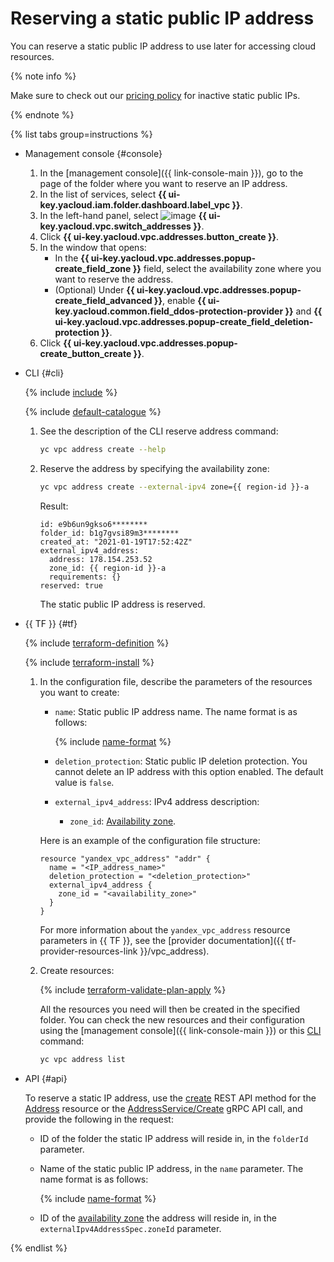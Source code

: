 # Reserving a static public IP address


You can reserve a static public IP address to use later for accessing cloud resources.

{% note info %}

Make sure to check out our [pricing policy](../pricing.md#prices-public-ip) for inactive static public IPs.

{% endnote %}

{% list tabs group=instructions %}

- Management console {#console}

   1. In the [management console]({{ link-console-main }}), go to the page of the folder where you want to reserve an IP address.
   1. In the list of services, select **{{ ui-key.yacloud.iam.folder.dashboard.label_vpc }}**.
   1. In the left-hand panel, select ![image](../../_assets/console-icons/map-pin.svg) **{{ ui-key.yacloud.vpc.switch_addresses }}**.
   1. Click **{{ ui-key.yacloud.vpc.addresses.button_create }}**.
   1. In the window that opens:
       * In the **{{ ui-key.yacloud.vpc.addresses.popup-create_field_zone }}** field, select the availability zone where you want to reserve the address.
       * (Optional) Under **{{ ui-key.yacloud.vpc.addresses.popup-create_field_advanced }}**, enable **{{ ui-key.yacloud.common.field_ddos-protection-provider }}** and **{{ ui-key.yacloud.vpc.addresses.popup-create_field_deletion-protection }}**.
   1. Click **{{ ui-key.yacloud.vpc.addresses.popup-create_button_create }}**.

- CLI {#cli}

   {% include [include](../../_includes/cli-install.md) %}

   {% include [default-catalogue](../../_includes/default-catalogue.md) %}

   1. See the description of the CLI reserve address command:

      ```bash
      yc vpc address create --help
      ```

   1. Reserve the address by specifying the availability zone:

      ```bash
      yc vpc address create --external-ipv4 zone={{ region-id }}-a
      ```

      Result:

      ```text
      id: e9b6un9gkso6********
      folder_id: b1g7gvsi89m3********
      created_at: "2021-01-19T17:52:42Z"
      external_ipv4_address:
        address: 178.154.253.52
        zone_id: {{ region-id }}-a
        requirements: {}
      reserved: true
      ```

      The static public IP address is reserved.

- {{ TF }} {#tf}

  {% include [terraform-definition](../../_tutorials/_tutorials_includes/terraform-definition.md) %}

  {% include [terraform-install](../../_includes/terraform-install.md) %}

  1. In the configuration file, describe the parameters of the resources you want to create:

     * `name`: Static public IP address name. The name format is as follows:

          {% include [name-format](../../_includes/name-format.md) %}

     * `deletion_protection`: Static public IP deletion protection. You cannot delete an IP address with this option enabled. The default value is `false`.
     * `external_ipv4_address`: IPv4 address description:
        * `zone_id`: [Availability zone](../../overview/concepts/geo-scope.md).

     Here is an example of the configuration file structure:

     ```hcl
     resource "yandex_vpc_address" "addr" {
       name = "<IP_address_name>"
       deletion_protection = "<deletion_protection>"
       external_ipv4_address {
         zone_id = "<availability_zone>"
       }
     }
     ```

     For more information about the `yandex_vpc_address` resource parameters in {{ TF }}, see the [provider documentation]({{ tf-provider-resources-link }}/vpc_address).

  1. Create resources:

     {% include [terraform-validate-plan-apply](../../_tutorials/_tutorials_includes/terraform-validate-plan-apply.md) %}

     All the resources you need will then be created in the specified folder. You can check the new resources and their configuration using the [management console]({{ link-console-main }}) or this [CLI](../../cli/quickstart.md) command:

     ```bash
     yc vpc address list
     ```

- API {#api}

  To reserve a static IP address, use the [create](../api-ref/Address/create.md) REST API method for the [Address](../api-ref/Address/index.md) resource or the [AddressService/Create](../api-ref/grpc/address_service.md#Create) gRPC API call, and provide the following in the request:

    * ID of the folder the static IP address will reside in, in the `folderId` parameter.
    * Name of the static public IP address, in the `name` parameter. The name format is as follows:

      {% include [name-format](../../_includes/name-format.md) %}

    * ID of the [availability zone](../../overview/concepts/geo-scope.md) the address will reside in, in the `externalIpv4AddressSpec.zoneId` parameter.

{% endlist %}
